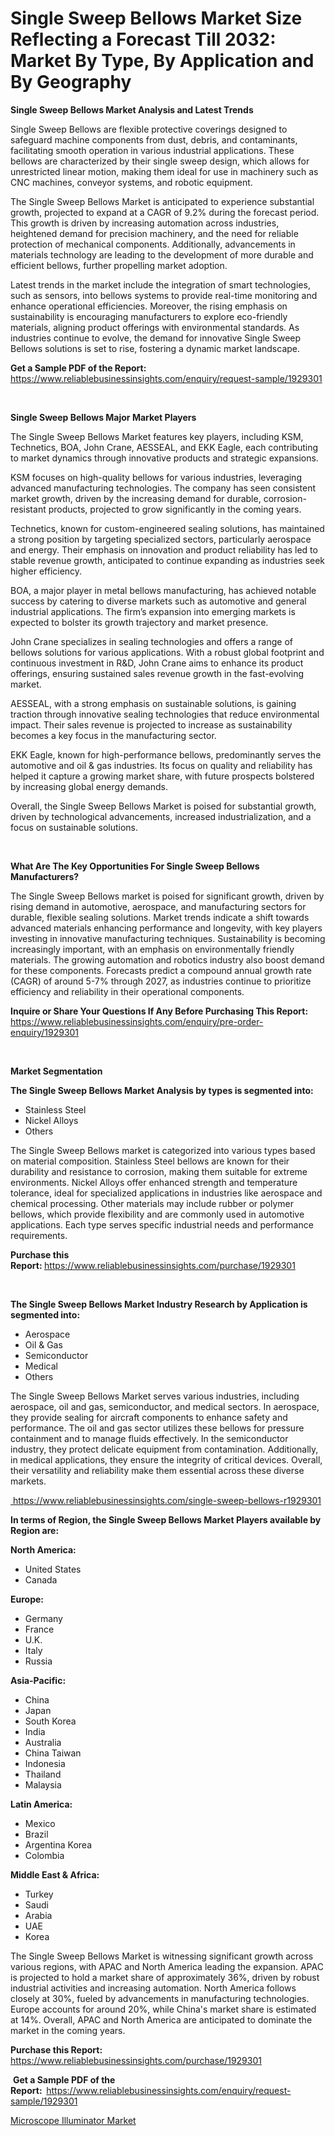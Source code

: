 <p><h1>Single Sweep Bellows Market Size Reflecting a Forecast Till 2032: Market By Type, By Application and By Geography</h1></p><p><strong>Single Sweep Bellows Market Analysis and Latest Trends</strong></p>
<p><p>Single Sweep Bellows are flexible protective coverings designed to safeguard machine components from dust, debris, and contaminants, facilitating smooth operation in various industrial applications. These bellows are characterized by their single sweep design, which allows for unrestricted linear motion, making them ideal for use in machinery such as CNC machines, conveyor systems, and robotic equipment.</p><p>The Single Sweep Bellows Market is anticipated to experience substantial growth, projected to expand at a CAGR of 9.2% during the forecast period. This growth is driven by increasing automation across industries, heightened demand for precision machinery, and the need for reliable protection of mechanical components. Additionally, advancements in materials technology are leading to the development of more durable and efficient bellows, further propelling market adoption.</p><p>Latest trends in the market include the integration of smart technologies, such as sensors, into bellows systems to provide real-time monitoring and enhance operational efficiencies. Moreover, the rising emphasis on sustainability is encouraging manufacturers to explore eco-friendly materials, aligning product offerings with environmental standards. As industries continue to evolve, the demand for innovative Single Sweep Bellows solutions is set to rise, fostering a dynamic market landscape.</p></p>
<p><strong>Get a Sample PDF of the Report:&nbsp;</strong> <a href="https://www.reliablebusinessinsights.com/enquiry/request-sample/1929301?utm_campaign=3385&utm_medium=2&utm_source=Github&utm_content=ia&utm_term=29032025&utm_id=single-sweep-bellows">https://www.reliablebusinessinsights.com/enquiry/request-sample/1929301</a></p>
<p>&nbsp;</p>
<p><strong>Single Sweep Bellows Major Market Players</strong></p>
<p><p>The Single Sweep Bellows Market features key players, including KSM, Technetics, BOA, John Crane, AESSEAL, and EKK Eagle, each contributing to market dynamics through innovative products and strategic expansions.</p><p>KSM focuses on high-quality bellows for various industries, leveraging advanced manufacturing technologies. The company has seen consistent market growth, driven by the increasing demand for durable, corrosion-resistant products, projected to grow significantly in the coming years.</p><p>Technetics, known for custom-engineered sealing solutions, has maintained a strong position by targeting specialized sectors, particularly aerospace and energy. Their emphasis on innovation and product reliability has led to stable revenue growth, anticipated to continue expanding as industries seek higher efficiency.</p><p>BOA, a major player in metal bellows manufacturing, has achieved notable success by catering to diverse markets such as automotive and general industrial applications. The firm’s expansion into emerging markets is expected to bolster its growth trajectory and market presence.</p><p>John Crane specializes in sealing technologies and offers a range of bellows solutions for various applications. With a robust global footprint and continuous investment in R&D, John Crane aims to enhance its product offerings, ensuring sustained sales revenue growth in the fast-evolving market.</p><p>AESSEAL, with a strong emphasis on sustainable solutions, is gaining traction through innovative sealing technologies that reduce environmental impact. Their sales revenue is projected to increase as sustainability becomes a key focus in the manufacturing sector.</p><p>EKK Eagle, known for high-performance bellows, predominantly serves the automotive and oil & gas industries. Its focus on quality and reliability has helped it capture a growing market share, with future prospects bolstered by increasing global energy demands.</p><p>Overall, the Single Sweep Bellows Market is poised for substantial growth, driven by technological advancements, increased industrialization, and a focus on sustainable solutions.</p></p>
<p>&nbsp;</p>
<p><strong>What Are The Key Opportunities For Single Sweep Bellows Manufacturers?</strong></p>
<p><p>The Single Sweep Bellows market is poised for significant growth, driven by rising demand in automotive, aerospace, and manufacturing sectors for durable, flexible sealing solutions. Market trends indicate a shift towards advanced materials enhancing performance and longevity, with key players investing in innovative manufacturing techniques. Sustainability is becoming increasingly important, with an emphasis on environmentally friendly materials. The growing automation and robotics industry also boost demand for these components. Forecasts predict a compound annual growth rate (CAGR) of around 5-7% through 2027, as industries continue to prioritize efficiency and reliability in their operational components.</p></p>
<p><strong>Inquire or Share Your Questions If Any Before Purchasing This Report:</strong> <a href="https://www.reliablebusinessinsights.com/enquiry/pre-order-enquiry/1929301?utm_campaign=3385&utm_medium=2&utm_source=Github&utm_content=ia&utm_term=29032025&utm_id=single-sweep-bellows">https://www.reliablebusinessinsights.com/enquiry/pre-order-enquiry/1929301</a></p>
<p>&nbsp;</p>
<p><strong>Market Segmentation</strong></p>
<p><strong>The Single Sweep Bellows Market Analysis by types is segmented into:</strong></p>
<p><ul><li>Stainless Steel</li><li>Nickel Alloys</li><li>Others</li></ul></p>
<p><p>The Single Sweep Bellows market is categorized into various types based on material composition. Stainless Steel bellows are known for their durability and resistance to corrosion, making them suitable for extreme environments. Nickel Alloys offer enhanced strength and temperature tolerance, ideal for specialized applications in industries like aerospace and chemical processing. Other materials may include rubber or polymer bellows, which provide flexibility and are commonly used in automotive applications. Each type serves specific industrial needs and performance requirements.</p></p>
<p><strong>Purchase this Report:&nbsp;</strong><a href="https://www.reliablebusinessinsights.com/purchase/1929301?utm_campaign=3385&utm_medium=2&utm_source=Github&utm_content=ia&utm_term=29032025&utm_id=single-sweep-bellows">https://www.reliablebusinessinsights.com/purchase/1929301</a></p>
<p>&nbsp;</p>
<p><strong>The Single Sweep Bellows Market Industry Research by Application is segmented into:</strong></p>
<p><ul><li>Aerospace</li><li>Oil & Gas</li><li>Semiconductor</li><li>Medical</li><li>Others</li></ul></p>
<p><p>The Single Sweep Bellows Market serves various industries, including aerospace, oil and gas, semiconductor, and medical sectors. In aerospace, they provide sealing for aircraft components to enhance safety and performance. The oil and gas sector utilizes these bellows for pressure containment and to manage fluids effectively. In the semiconductor industry, they protect delicate equipment from contamination. Additionally, in medical applications, they ensure the integrity of critical devices. Overall, their versatility and reliability make them essential across these diverse markets.</p></p>
<p><a href="https://www.reliablebusinessinsights.com/single-sweep-bellows-r1929301?utm_campaign=3385&utm_medium=2&utm_source=Github&utm_content=ia&utm_term=29032025&utm_id=single-sweep-bellows">&nbsp;https://www.reliablebusinessinsights.com/single-sweep-bellows-r1929301</a></p>
<p><strong>In terms of Region, the Single Sweep Bellows Market Players available by Region are:</strong></p>
<p>
    <p> <strong> North America: </strong>
        <ul>
            <li>United States</li>
            <li>Canada</li>
        </ul>
        </p> 
    <p> <strong> Europe: </strong>
        <ul>
            <li>Germany</li>
            <li>France</li>
            <li>U.K.</li>
            <li>Italy</li>
            <li>Russia</li>
        </ul>
        </p> 
    <p> <strong> Asia-Pacific: </strong>
        <ul>
            <li>China</li>
            <li>Japan</li>
            <li>South Korea</li>
            <li>India</li>
            <li>Australia</li>
            <li>China Taiwan</li>
            <li>Indonesia</li>
            <li>Thailand</li>
            <li>Malaysia</li>
        </ul>
        </p> 
    <p> <strong> Latin America: </strong>
        <ul>
            <li>Mexico</li>
            <li>Brazil</li>
            <li>Argentina Korea</li>
            <li>Colombia</li>
        </ul>
        </p> 
    <p> <strong> Middle East & Africa: </strong>
        <ul>
            <li>Turkey</li>
            <li>Saudi</li>
            <li>Arabia</li>
            <li>UAE</li>
            <li>Korea</li>
        </ul>
    </p>
    </p>
<p><p>The Single Sweep Bellows Market is witnessing significant growth across various regions, with APAC and North America leading the expansion. APAC is projected to hold a market share of approximately 36%, driven by robust industrial activities and increasing automation. North America follows closely at 30%, fueled by advancements in manufacturing technologies. Europe accounts for around 20%, while China's market share is estimated at 14%. Overall, APAC and North America are anticipated to dominate the market in the coming years.</p></p>
<p><strong>Purchase this Report: </strong><a href="https://www.reliablebusinessinsights.com/purchase/1929301?utm_campaign=3385&utm_medium=2&utm_source=Github&utm_content=ia&utm_term=29032025&utm_id=single-sweep-bellows">https://www.reliablebusinessinsights.com/purchase/1929301</a></p>
<p>&nbsp;<strong>Get a Sample PDF of the Report:&nbsp;&nbsp;</strong><a href="https://www.reliablebusinessinsights.com/enquiry/request-sample/1929301?utm_campaign=3385&utm_medium=2&utm_source=Github&utm_content=ia&utm_term=29032025&utm_id=single-sweep-bellows">https://www.reliablebusinessinsights.com/enquiry/request-sample/1929301</a></p>
<p><strong></strong></p>
<p><p><a href="https://github.com/kolffmaris58/Market-Research-Report-List-1/blob/main/microscope-illuminator-market.md?utm_campaign=3385&utm_medium=2&utm_source=Github&utm_content=ia&utm_term=29032025&utm_id=single-sweep-bellows">Microscope Illuminator Market</a></p></p>